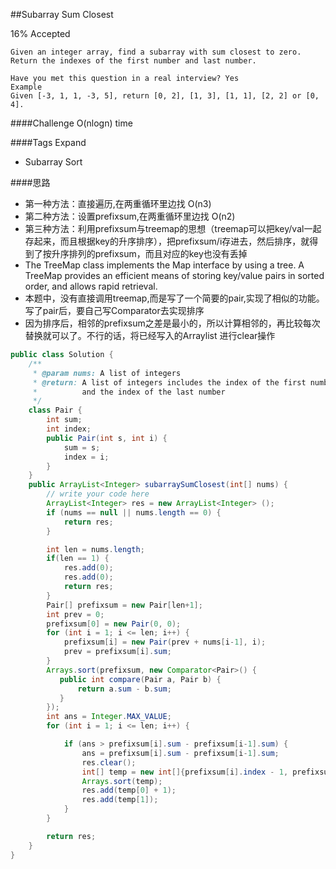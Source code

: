 ##Subarray Sum Closest

16% Accepted

	Given an integer array, find a subarray with sum closest to zero.
    Return the indexes of the first number and last number.

	Have you met this question in a real interview? Yes
	Example
	Given [-3, 1, 1, -3, 5], return [0, 2], [1, 3], [1, 1], [2, 2] or [0, 4].

####Challenge
O(nlogn) time

####Tags Expand
- Subarray Sort

####思路
- 第一种方法：直接遍历,在两重循环里边找 O(n3)
- 第二种方法：设置prefixsum,在两重循环里边找 O(n2)
- 第三种方法：利用prefixsum与treemap的思想（treemap可以把key/val一起存起来，而且根据key的升序排序），把prefixsum/i存进去，然后排序，就得到了按升序排列的prefixsum，而且对应的key也没有丢掉
- The TreeMap class implements the Map interface by using a tree. A TreeMap provides an efficient means of storing key/value pairs in sorted order, and allows rapid retrieval.
- 本题中，没有直接调用treemap,而是写了一个简要的pair,实现了相似的功能。 写了pair后，要自己写Comparator<pairr>去实现排序
- 因为排序后，相邻的prefixsum之差是最小的，所以计算相邻的，再比较每次替换就可以了。不行的话，将已经写入的Arraylist 进行clear操作

```java
public class Solution {
    /**
     * @param nums: A list of integers
     * @return: A list of integers includes the index of the first number
     *          and the index of the last number
     */
    class Pair {
        int sum;
        int index;
        public Pair(int s, int i) {
            sum = s;
            index = i;
        }
    }
    public ArrayList<Integer> subarraySumClosest(int[] nums) {
        // write your code here
        ArrayList<Integer> res = new ArrayList<Integer> ();
        if (nums == null || nums.length == 0) {
            return res;
        }

        int len = nums.length;
        if(len == 1) {
            res.add(0);
            res.add(0);
            return res;
        }
        Pair[] prefixsum = new Pair[len+1];
        int prev = 0;
        prefixsum[0] = new Pair(0, 0);
        for (int i = 1; i <= len; i++) {
            prefixsum[i] = new Pair(prev + nums[i-1], i);
            prev = prefixsum[i].sum;
        }
        Arrays.sort(prefixsum, new Comparator<Pair>() {
           public int compare(Pair a, Pair b) {
               return a.sum - b.sum;
           }
        });
        int ans = Integer.MAX_VALUE;
        for (int i = 1; i <= len; i++) {

            if (ans > prefixsum[i].sum - prefixsum[i-1].sum) {
                ans = prefixsum[i].sum - prefixsum[i-1].sum;
                res.clear();
                int[] temp = new int[]{prefixsum[i].index - 1, prefixsum[i - 1].index - 1};
                Arrays.sort(temp);
                res.add(temp[0] + 1);
                res.add(temp[1]);
            }
        }

        return res;
    }
}
```
